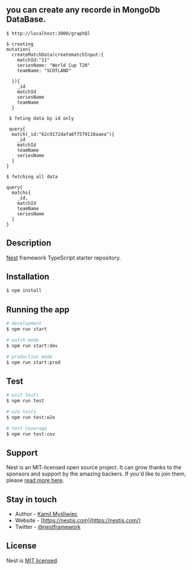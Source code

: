 ## you can create any recorde in MongoDb DataBase.
```
$ http://localhost:3000/graphQl

$ creating 
mutation{
  createMatchData(creatematchInput:{
    matchId:"11"
    seriesName: "World Cup T20"
    teamName: "SCOTLAND"

  }){
    _id
    matchId
    seriesName
    teamName
  }

 $ feting data by id only

 query{
  match(_id:"62c9172dafa8f7579110aaea"){
    _id
    matchId
    teamName
    seriesName
  }
}

$ fetching all data 

query{
  matchs{
    _id,
    matchId
    teamName
    seriesName
  }
}
```

## Description

[Nest](https://github.com/nestjs/nest) framework TypeScript starter repository.

## Installation

```bash
$ npm install
```

## Running the app

```bash
# development
$ npm run start

# watch mode
$ npm run start:dev

# production mode
$ npm run start:prod
```

## Test

```bash
# unit tests
$ npm run test

# e2e tests
$ npm run test:e2e

# test coverage
$ npm run test:cov
```

## Support

Nest is an MIT-licensed open source project. It can grow thanks to the sponsors and support by the amazing backers. If you'd like to join them, please [read more here](https://docs.nestjs.com/support).

## Stay in touch

- Author - [Kamil Myśliwiec](https://kamilmysliwiec.com)
- Website - [https://nestjs.com](https://nestjs.com/)
- Twitter - [@nestframework](https://twitter.com/nestframework)

## License

Nest is [MIT licensed](LICENSE).
